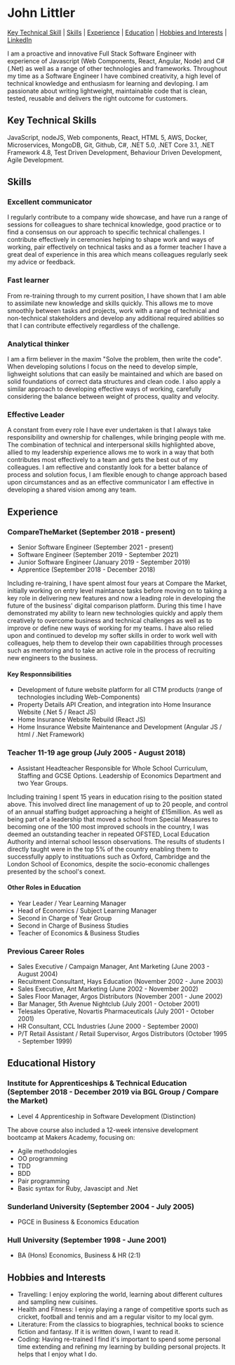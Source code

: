 # John Littler

[Key Technical Skill](#key-technical-skills) | [Skills](#skills) | [Experience](#experience) | [Education](#education) |  [Hobbies and Interests](#hobbies-and-interests) | [LinkedIn](https://www.linkedin.com/in/john-littler-057687218/)

I am a proactive and innovative Full Stack Software Engineer with experience of Javascript (Web Components, React, Angular, Node) and C# (.Net) as well as a range of other technologies and frameworks. Throughout my time as a Software Engineer I have combined creativity, a high level of technical knowledge and enthusiasm for learning and devloping. I am passionate about writing lightweight, maintainable code that is clean, tested, reusable and delivers the right outcome for customers.

## Key Technical Skills

JavaScript, nodeJS, Web components, React, HTML 5, AWS, Docker, Microservices, MongoDB, Git, Github, C#, .NET 5.0, .NET Core 3.1, .NET Framework 4.8, Test Driven Development, Behaviour Driven Development, Agile Development.

## Skills

### Excellent communicator
I regularly contribute to a company wide showcase, and have run a range of sessions for colleagues to share technical knowledge, good practice or to find a consensus on our approach to specific technical challenges. I contribute effectively in ceremonies helping to shape work and ways of working, pair effectively on technical tasks and as a former teacher I have a great deal of experience in this area which means colleagues regularly seek my advice or feedback.

### Fast learner
From re-training through to my current position, I have shown that I am able to assimilate new knowledge and skills quickly. This allows me to move smoothly between tasks and projects, work with a range of technical and non-technical stakeholders and develop any additional required abilities so that I can contribute effectively regardless of the challenge.

### Analytical thinker
I am a firm believer in the maxim "Solve the problem, then write the code". When developing solutions I focus on the need to develop simple, lighweight solutions that can easily be maintained and which are based on solid foundations of correct data structures and clean code. I also apply a similar approach to developing effective ways of working, carefully considering the balance between weight of process, quality and velocity.

### Effective Leader
A constant from every role I have ever undertaken is that I always take responsibility and ownership for challenges, while bringing people with me. The combination of technical and interpersonal skills highlighted above, allied to my leadership experience allows me to work in a way that both contributes most effectively to a team and gets the best out of my colleagues. I am reflective and constantly look for a better balance of process and solution focus, I am flexible enough to change approach based upon circumstances and as an effective communicator I am effective in developing a shared vision among any team.

## Experience

### CompareTheMarket (September 2018 - present)

 - Senior Software Engineer (September 2021 - present)
 - Software Engineer (September 2019 - September 2021)
 - Junior Software Engineer (January 2019 - September 2019)
 - Apprentice (September 2018 - December 2018)

Including re-training, I have spent almost four years at Compare the Market, initially working on entry level maintance tasks before moving on to taking a key role in delivering new features and now a leading role in developing the future of the business' digital comparison platform. During this time I have demonstrated my ability to learn new technologies quickly and apply them creatively to overcome business and technical challenges as well as to improve or define new ways of working for my teams. I have also relied upon and continued to develop my softer skills in order to work well with colleagues, help them to develop their own capabilities through processes such as mentoring and to take an active role in the process of recruiting new engineers to the business.

#### Key Responnsibilities

 - Development of future website platform for all CTM products (range of technologies including Web-Components)
 - Property Details API Creation, and integration into Home Insurance Website (.Net 5 / React JS)
 - Home Insurance Website Rebuild (React JS)
 - Home Insurance Website Maintenance and Development (Angular JS / html / .Net Framework)

### Teacher 11-19 age group (July 2005 - August 2018)

 - Assistant Headteacher Responsible for Whole School Curriculum, Staffing and GCSE Options. Leadership of Economics Department and two Year Groups.

Including training I spent 15 years in education rising to the position stated above. This involved direct line management of up to 20 people, and control of an annual staffing budget approaching a height of £15million. As well as being part of a leadership that moved a school from Special Measures to becoming one of the 100 most improved schools in the country, I was deemed an outstanding teacher in repeated OFSTED, Local Education Authority and internal school lesson observations. The results of students I directly taught were in the top 5% of the country enabling them to successfully apply to instituations such as Oxford, Cambridge and the London School of Economics, despite the socio-economic challenges presented by the school's conext.

#### Other Roles in Education

 - Year Leader / Year Learning Manager
 - Head of Economics / Subject Learning Manager
 - Second in Charge of Year Group
 - Second in Charge of Business Studies
 - Teacher of Economics & Business Studies

### Previous Career Roles

 - Sales Executive / Campaign Manager, Ant Marketing (June 2003 - August 2004)
 - Recuitment Consultant, Hays Education (November 2002 - June 2003)
 - Sales Executive, Ant Marketing (June 2002 - November 2002)
 - Sales Floor Manager, Argos Distributors (November 2001 - June 2002)
 - Bar Manager, 5th Avenue Nightclub (July 2001 - October 2001)
 - Telesales Operative, Novartis Pharmaceuticals (July 2001 - October 2001)
 - HR Consultant, CCL Industries (June 2000 - September 2000)
 - P/T Retail Assistant / Retail Supervisor, Argos Distributors (October 1995 - September 1999)

## Educational History

###  Institute for Apprenticeships & Technical Education (September 2018 - December 2019 via BGL Group / Compare the Market)

- Level 4 Apprenticeship in Software Development (Distinction)

The above course also included a 12-week intensive development bootcamp at Makers Academy, focusing on:

- Agile methodologies
- OO programming
- TDD
- BDD
- Pair programming
- Basic syntax for Ruby, Javascipt and .Net

### Sunderland University (September 2004 - July 2005)

- PGCE in Business & Economics Education

### Hull University (September 1998 - June 2001)

- BA (Hons) Economics, Business & HR (2:1)

## Hobbies and Interests

- Travelling: I enjoy exploring the world, learning about different cultures and sampling new cuisines.
- Health and Fitness: I enjoy playing a range of competitive sports such as cricket, football and tennis and am a regular visitor to my local gym.
- Literature: From the classics to biographies, technical books to science fiction and fantasy. If it is written down, I want to read it.
- Coding: Having re-trained I find it's important to spend some personal time extending and refining my learning by building personal projects. It helps that I enjoy what I do.
